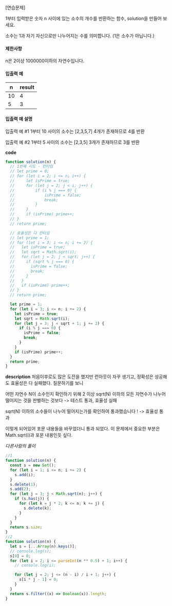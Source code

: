 [연습문제]

1부터 입력받은 숫자 n 사이에 있는 소수의 개수를 반환하는 함수, solution을 만들어 보세요.

소수는 1과 자기 자신으로만 나누어지는 수를 의미합니다.
(1은 소수가 아닙니다.)

#### 제한사항

n은 2이상 1000000이하의 자연수입니다.

#### 입출력 예

| n   | result |
| --- | ------ |
| 10  | 4      |
| 5   | 3      |

#### 입출력 예 설명

입출력 예 #1
1부터 10 사이의 소수는 [2,3,5,7] 4개가 존재하므로 4를 반환

입출력 예 #2
1부터 5 사이의 소수는 [2,3,5] 3개가 존재하므로 3를 반환

**code**

```js
function solution(n) {
  // 1번째 시도 - 런타임
  // let prime = 0;
  // for (let i = 2; i <= n; i++) {
  //     let isPrime = true;
  //     for (let j = 2; j < i; j++) {
  //         if (i % j === 0) {
  //             isPrime = false;
  //             break;
  //         }
  //     }
  //     if (isPrime) prime++;
  // }
  // return prime;

  // 효율성은 다 런타임
  // let prime = 1;
  // for (let i = 3; i <= n; i += 2) {
  //   let isPrime = true;
  //   let sqrt = Math.sqrt(i);
  //   for (let j = 2; j < sqrt; j++) {
  //     if (sqrt % j === 0) {
  //       isPrime = false;
  //       break;
  //     }
  //   }
  //   if (isPrime) prime++;
  // }
  // return prime;

  let prime = 1;
  for (let i = 3; i <= n; i += 2) {
    let isPrime = true;
    let sqrt = Math.sqrt(i);
    for (let j = 3; j < sqrt + 1; j += 2) {
      if (i % j === 0) {
        isPrime = false;
        break;
      }
    }
    if (isPrime) prime++;
  }
  return prime;
}
```

**description**
처음이후로도 많은 도전을 했지만 런아웃이 자꾸 생기고, 정확성은 성공해도 효율성은 다 실패했다.
질문하기를 보니

어떤 자연수 N이 소수인지 확인하기 위해 2 이상 sqrt(N) 이하의 모든 자연수가 나누어 떨어지는 것을 판별하는 것보다 -> 테스트 통과, 효율성 실패

sqrt(N) 이하의 소수들이 나누어 떨어지는가를 확인하여 통과했습니다 ! -> 효율성 통과

이렇게 되어있어 포문 내용들을 바꾸었더니 통과 되었다.
이 문제에서 중요한 부분은 Math.sqrt(i)과 포문 내용인듯 싶다.

_다른사람의 풀이_

```js
//1
function solution(n) {
  const s = new Set();
  for (let i = 1; i <= n; i += 2) {
    s.add(i);
  }
  s.delete(1);
  s.add(2);
  for (let j = 3; j < Math.sqrt(n); j++) {
    if (s.has(j)) {
      for (let k = j * 2; k <= n; k += j) {
        s.delete(k);
      }
    }
  }
  return s.size;
}
//2
function solution(n) {
  let s = [...Array(n).keys()];
  // console.log(s);
  s[0] = 0;
  for (let i = 2; i <= parseInt(n ** 0.5) + 1; i++) {
    // console.log(i);

    for (let j = 2; j <= (n - i) / i + 1; j++) {
      s[i * j - 1] = 0;
    }
  }
  return s.filter((x) => Boolean(x)).length;
}
```
